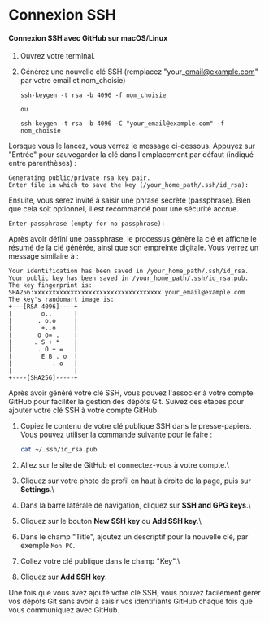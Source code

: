 # Connexion SSH

#### Connexion SSH avec GitHub sur macOS/Linux

1. Ouvrez votre terminal.
2.  Générez une nouvelle clé SSH (remplacez "your\_email@example.com" par votre email et nom\_choisie)&#x20;

    ```
    ssh-keygen -t rsa -b 4096 -f nom_choisie 

    ou

    ssh-keygen -t rsa -b 4096 -C "your_email@example.com" -f nom_choisie
    ```

Lorsque vous le lancez, vous verrez le message ci-dessous. Appuyez sur "Entrée" pour sauvegarder la clé dans l'emplacement par défaut (indiqué entre parenthèses) :

```
Generating public/private rsa key pair.
Enter file in which to save the key (/your_home_path/.ssh/id_rsa):
```

Ensuite, vous serez invité à saisir une phrase secrète (passphrase). Bien que cela soit optionnel, il est recommandé pour une sécurité accrue.

```
Enter passphrase (empty for no passphrase):
```

Après avoir défini une passphrase, le processus génère la clé et affiche le résumé de la clé générée, ainsi que son empreinte digitale. Vous verrez un message similaire à :

```
Your identification has been saved in /your_home_path/.ssh/id_rsa.
Your public key has been saved in /your_home_path/.ssh/id_rsa.pub.
The key fingerprint is:
SHA256:xxxxxxxxxxxxxxxxxxxxxxxxxxxxxxxxxxx your_email@example.com
The key's randomart image is:
+---[RSA 4096]----+
|        o..      |
|       . o.o     |
|        +..o     |
|       o o= .    |
|      . S + *    |
|       . O + =   |
|        E B . o  |
|           . o   |
|                 |
+----[SHA256]-----+
```



Après avoir généré votre clé SSH, vous pouvez l'associer à votre compte GitHub pour faciliter la gestion des dépôts Git. Suivez ces étapes pour ajouter votre clé SSH à votre compte GitHub&#x20;



1.  Copiez le contenu de votre clé publique SSH dans le presse-papiers. Vous pouvez utiliser la commande suivante pour le faire :

    ```bash
    cat ~/.ssh/id_rsa.pub


    ```
2. Allez sur le site de GitHub et connectez-vous à votre compte.\

3. Cliquez sur votre photo de profil en haut à droite de la page, puis sur **Settings**.\

4. Dans la barre latérale de navigation, cliquez sur **SSH and GPG keys**.\

5. Cliquez sur le bouton **New SSH key** ou **Add SSH key**.\

6. Dans le champ "Title", ajoutez un descriptif pour la nouvelle clé, par exemple `Mon PC`.
7. Collez votre clé publique dans le champ "Key".\

8. Cliquez sur **Add SSH key**.

Une fois que vous avez ajouté votre clé SSH, vous pouvez facilement gérer vos dépôts Git sans avoir à saisir vos identifiants GitHub chaque fois que vous communiquez avec GitHub.

####

